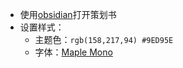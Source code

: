 - 使用[obsidian](https://obsidian.md/)打开策划书
- 设置样式：
  - 主题色：`rgb(158,217,94) #9ED95E`
  - 字体：[Maple Mono](https://github.com/subframe7536/maple-font/)